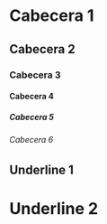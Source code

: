# Cabecera 1
## Cabecera 2
### Cabecera 3
#### Cabecera 4
##### Cabecera 5 
###### Cabecera 6

Underline 1
-----------

Underline 2
===========

